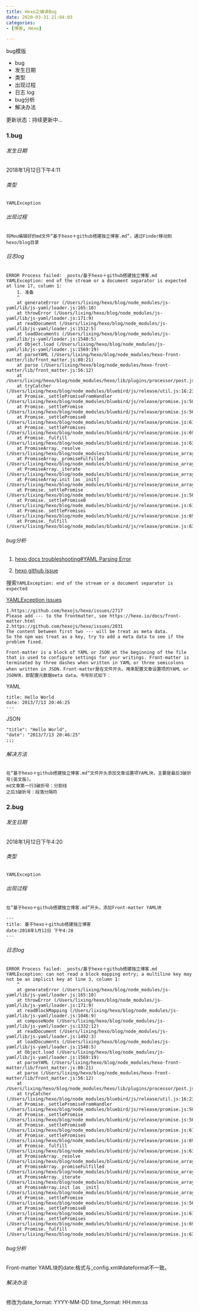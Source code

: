 ```yaml
---
title: Hexo之编译Bug
date: 2020-03-31 21:04:03
categories:
- [博客, Hexo]

---
```


bug模版

* bug
* 发生日期
* 类型
* 出现过程
* 日志 log
* bug分析
* 解决办法

更新状态：持续更新中...

<!--more-->

### 1.bug
###### 发生日期
2018年1月12日下午4:11

###### 类型

`YAMLException`

###### 出现过程

`将Mou编辑好的md文件“基于hexo＋github搭建独立博客.md”，通过Finder移动到hexo/blog目录`

###### 日志log

```
ERROR Process failed: _posts/基于hexo＋github搭建独立博客.md
YAMLException: end of the stream or a document separator is expected at line 17, column 1:
    1. 准备
    ^
    at generateError (/Users/lixing/hexo/blog/node_modules/js-yaml/lib/js-yaml/loader.js:165:10)
    at throwError (/Users/lixing/hexo/blog/node_modules/js-yaml/lib/js-yaml/loader.js:171:9)
    at readDocument (/Users/lixing/hexo/blog/node_modules/js-yaml/lib/js-yaml/loader.js:1512:5)
    at loadDocuments (/Users/lixing/hexo/blog/node_modules/js-yaml/lib/js-yaml/loader.js:1548:5)
    at Object.load (/Users/lixing/hexo/blog/node_modules/js-yaml/lib/js-yaml/loader.js:1569:19)
    at parseYAML (/Users/lixing/hexo/blog/node_modules/hexo-front-matter/lib/front_matter.js:80:21)
    at parse (/Users/lixing/hexo/blog/node_modules/hexo-front-matter/lib/front_matter.js:56:12)
    at /Users/lixing/hexo/blog/node_modules/hexo/lib/plugins/processor/post.js:52:18
    at tryCatcher (/Users/lixing/hexo/blog/node_modules/bluebird/js/release/util.js:16:23)
    at Promise._settlePromiseFromHandler (/Users/lixing/hexo/blog/node_modules/bluebird/js/release/promise.js:509:35)
    at Promise._settlePromise (/Users/lixing/hexo/blog/node_modules/bluebird/js/release/promise.js:569:18)
    at Promise._settlePromise0 (/Users/lixing/hexo/blog/node_modules/bluebird/js/release/promise.js:614:10)
    at Promise._settlePromises (/Users/lixing/hexo/blog/node_modules/bluebird/js/release/promise.js:693:18)
    at Promise._fulfill (/Users/lixing/hexo/blog/node_modules/bluebird/js/release/promise.js:638:18)
    at PromiseArray._resolve (/Users/lixing/hexo/blog/node_modules/bluebird/js/release/promise_array.js:126:19)
    at PromiseArray._promiseFulfilled (/Users/lixing/hexo/blog/node_modules/bluebird/js/release/promise_array.js:144:14)
    at PromiseArray._iterate (/Users/lixing/hexo/blog/node_modules/bluebird/js/release/promise_array.js:114:31)
    at PromiseArray.init [as _init] (/Users/lixing/hexo/blog/node_modules/bluebird/js/release/promise_array.js:78:10)
    at Promise._settlePromise (/Users/lixing/hexo/blog/node_modules/bluebird/js/release/promise.js:566:21)
    at Promise._settlePromise0 (/Users/lixing/hexo/blog/node_modules/bluebird/js/release/promise.js:614:10)
    at Promise._settlePromises (/Users/lixing/hexo/blog/node_modules/bluebird/js/release/promise.js:693:18)
    at Promise._fulfill (/Users/lixing/hexo/blog/node_modules/bluebird/js/release/promise.js:638:18)
```

###### bug分析

1. [hexo docs troubleshooting#YAML Parsing Error](https://hexo.io/docs/troubleshooting.html)

2. [hexo github issue](https://github.com/hexojs/hexo/issues) 

搜索`YAMLException: end of the stream or a document separator is expected`

[YAMLException issues](https://github.com/hexojs/hexo/issues?utf8=%E2%9C%93&q=YAMLException%3A+end+of+the+stream+or+a+document+separator+is+expected)

```
1.https://github.com/hexojs/hexo/issues/2717
Please add --- to the frontmatter, see https://hexo.io/docs/front-matter.html
2.https://github.com/hexojs/hexo/issues/2031
The content between first two --- will be treat as meta data.
So the npm was treat as a key, try to add a meta data to see if the problem fixed.
```
`Front-matter is a block of YAML or JSON at the beginning of the file that is used to configure settings for your writings. Front-matter is terminated by three dashes when written in YAML or three semicolons when written in JSON.`
`Front-matter是在文件开头，用来配置文章设置项的YAML or JSON块，即配置元数据meta data。书写形式如下：`

YAML

```
title: Hello World
date: 2013/7/13 20:46:25
---
```
JSON

```
"title": "Hello World",
"date": "2013/7/13 20:46:25"
;;;
```
###### 解决方法

```
在“基于hexo＋github搭建独立博客.md“文件开头添加文章设置项YAML块，主要是最后3破折号(英文版)。
md文章第一行3破折号：分割线
之后3破折号：段落分隔符
```


### 2.bug
###### 发生日期
2018年1月12日下午4:20

###### 类型

`YAMLException`

###### 出现过程

`在“基于hexo＋github搭建独立博客.md”开头，添加Front-matter YAML块`
```
---
title: 基于hexo＋github搭建独立博客
date:2018年1月12日 下午4:28
---
```

###### 日志log

```
ERROR Process failed: _posts/基于hexo＋github搭建独立博客.md
YAMLException: can not read a block mapping entry; a multiline key may not be an implicit key at line 3, column 1:
    ^
    at generateError (/Users/lixing/hexo/blog/node_modules/js-yaml/lib/js-yaml/loader.js:165:10)
    at throwError (/Users/lixing/hexo/blog/node_modules/js-yaml/lib/js-yaml/loader.js:171:9)
    at readBlockMapping (/Users/lixing/hexo/blog/node_modules/js-yaml/lib/js-yaml/loader.js:1046:9)
    at composeNode (/Users/lixing/hexo/blog/node_modules/js-yaml/lib/js-yaml/loader.js:1332:12)
    at readDocument (/Users/lixing/hexo/blog/node_modules/js-yaml/lib/js-yaml/loader.js:1492:3)
    at loadDocuments (/Users/lixing/hexo/blog/node_modules/js-yaml/lib/js-yaml/loader.js:1548:5)
    at Object.load (/Users/lixing/hexo/blog/node_modules/js-yaml/lib/js-yaml/loader.js:1569:19)
    at parseYAML (/Users/lixing/hexo/blog/node_modules/hexo-front-matter/lib/front_matter.js:80:21)
    at parse (/Users/lixing/hexo/blog/node_modules/hexo-front-matter/lib/front_matter.js:56:12)
    at /Users/lixing/hexo/blog/node_modules/hexo/lib/plugins/processor/post.js:52:18
    at tryCatcher (/Users/lixing/hexo/blog/node_modules/bluebird/js/release/util.js:16:23)
    at Promise._settlePromiseFromHandler (/Users/lixing/hexo/blog/node_modules/bluebird/js/release/promise.js:509:35)
    at Promise._settlePromise (/Users/lixing/hexo/blog/node_modules/bluebird/js/release/promise.js:569:18)
    at Promise._settlePromise0 (/Users/lixing/hexo/blog/node_modules/bluebird/js/release/promise.js:614:10)
    at Promise._settlePromises (/Users/lixing/hexo/blog/node_modules/bluebird/js/release/promise.js:693:18)
    at Promise._fulfill (/Users/lixing/hexo/blog/node_modules/bluebird/js/release/promise.js:638:18)
    at PromiseArray._resolve (/Users/lixing/hexo/blog/node_modules/bluebird/js/release/promise_array.js:126:19)
    at PromiseArray._promiseFulfilled (/Users/lixing/hexo/blog/node_modules/bluebird/js/release/promise_array.js:144:14)
    at PromiseArray._iterate (/Users/lixing/hexo/blog/node_modules/bluebird/js/release/promise_array.js:114:31)
    at PromiseArray.init [as _init] (/Users/lixing/hexo/blog/node_modules/bluebird/js/release/promise_array.js:78:10)
    at Promise._settlePromise (/Users/lixing/hexo/blog/node_modules/bluebird/js/release/promise.js:566:21)
    at Promise._settlePromise0 (/Users/lixing/hexo/blog/node_modules/bluebird/js/release/promise.js:614:10)
    at Promise._settlePromises (/Users/lixing/hexo/blog/node_modules/bluebird/js/release/promise.js:693:18)
    at Promise._fulfill (/Users/lixing/hexo/blog/node_modules/bluebird/js/release/promise.js:638:18)
```

###### bug分析
Front-matter YAML块的date:格式与_config.xml#dateformat不一致。

###### 解决办法
修改为date_format: YYYY-MM-DD
time_format: HH:mm:ss